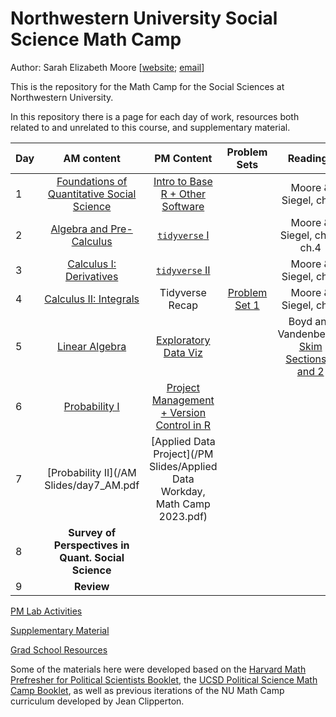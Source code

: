 # Northwestern University Social Science Math Camp

Author: Sarah Elizabeth Moore [[website](sarah-moore.github.io); [email](mailto:sarahmoore2022@u.northwestern.edu)]

This is the repository for the Math Camp for the Social Sciences at Northwestern University.

In this repository there is a page for each day of work, resources both related to and unrelated to this course, and supplementary material.

| Day |                              AM content                              |                         PM Content                         |   Problem Sets    |                                Readings                                 |
|------------|:-------------------:|:-------------:|:----------:|:----------:|
| 1   |  [Foundations of Quantitative Social Science](/AM_Slides/day1_AM.pdf) | [Intro to Base R + Other Software](/PM_Slides/day1_pm.pdf) | | Moore & Siegel, ch. 2 |
| 2   |  [Algebra and Pre-Calculus](/AM_Slides/day2_AM.pdf)| [`tidyverse` I](/PM_Slides/day2and3_pm.pdf)  |  |  Moore & Siegel, ch. 3, ch.4 |
| 3   |  [Calculus I: Derivatives](/AM_Slides/day3_AM.pdf)|[`tidyverse` II](/PM_Slides/day2and3_pm.pdf) |  | Moore & Siegel, ch. 5 |
| 4   |  [Calculus II: Integrals](/AM_Slides/day4_AM.pdf) |  Tidyverse Recap | [Problem Set 1](/problem_sets/PSET1_MC2023.pdf)| Moore & Siegel, ch. 7 |
| 5   |  [Linear Algebra](/AM_Slides/day5_AM.pdf) | [Exploratory Data Viz](/PM_Slides/Ggplot_document.Rmd) | | Boyd and Vandenberge, [Skim Sections 1 and 2](https://web.stanford.edu/~boyd/vmls/vmls.pdf) |
| 6   |  [Probability I](/AM_Slides/day6_AM.pdf) | [Project Management + Version Control in R](/PM_Slides/code/day6_PM.Rmd) |  |   |
| 7   | [Probability II](/AM Slides/day7_AM.pdf |  [Applied Data Project](/PM Slides/Applied Data Workday, Math Camp 2023.pdf) |  |  |
| 8   | **Survey of Perspectives in Quant. Social Science** |  |  | |
| 9   |     **Review**     |  |  |  |

[PM Lab Activities](PM_Slides/)

[Supplementary Material](supplementary_material/README.md)

[Grad School Resources](resources/README.md)

Some of the materials here were developed based on the [Harvard Math Prefresher for Political Scientists Booklet](https://iqss.github.io/prefresher/), the [UCSD Political Science Math Camp Booklet](https://ucsdpolimathcamp.github.io/MathCamp/), as well as previous iterations of the NU Math Camp curriculum developed by Jean Clipperton.

